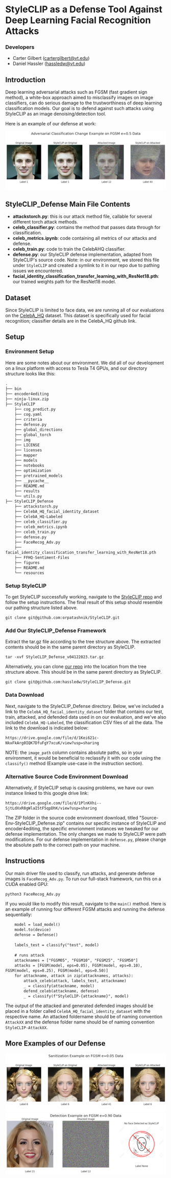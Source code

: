 # StyleCLIP as a Defense Tool Against Deep Learning Facial Recognition Attacks

### Developers
* Carter Gilbert (cartergilbert@vt.edu)
* Daniel Hassler (hassledw@vt.edu)


## Introduction
Deep learning adversarial attacks such as FGSM (fast gradient sign method), a white-box approach aimed to misclassify images on image classifiers, can do serious damage to the trustworthiness of deep learning classification models. Our goal is to defend against such attacks using StyleCLIP as an image denoising/detection tool.

Here is an example of our defense at work:

![image](figures/adv_class_change_example.png)

## StyleCLIP_Defense Main File Contents
* **attackstorch.py**: this is our attack method file, callable for several different torch attack methods.
* **celeb_classifier.py**: contains the method that passes data through for classification.
* **celeb_metrics.ipynb**: code containing all metrics of our attacks and defense.
* **celeb_train.py**: code to train the CelebAHQ classifier.
* **defense.py**: our StyleCLIP defense implementation, adapted from StyleCLIP's source code. Note: in our environment, we stored this file under `StyleCLIP` and created a symlink to it in our repo due to pathing issues we encountered.
* **facial_identity_classification_transfer_learning_with_ResNet18.pth**: our trained weights path for the ResNet18 model.
  
## Dataset
Since StyleCLIP is limited to face data, we are running all of our evaluations on the [CelebA_HQ](https://github.com/ndb796/CelebA-HQ-Face-Identity-and-Attributes-Recognition-PyTorch) dataset. This dataset is specifically used for facial recognition; classifier details are in the CelebA_HQ github link.

## Setup

### Environment Setup
Here are some notes about our environment. We did all of our development on a linux platform with access to Tesla T4 GPUs, and our directory structure looks like this:
```
.
├── bin
├── encoder4editing
├── ninja-linux.zip
├── StyleCLIP
    ├── cog_predict.py
    ├── cog.yaml
    ├── criteria
    ├── defense.py
    ├── global_directions
    ├── global_torch
    ├── img
    ├── LICENSE
    ├── licenses
    ├── mapper
    ├── models
    ├── notebooks
    ├── optimization
    ├── pretrained_models
    ├── __pycache__
    ├── README.md
    ├── results
    └── utils.py
├── StyleCLIP_Defense
    ├── attackstorch.py
    ├── CelebA_HQ_facial_identity_dataset
    ├── CelebA_HQ-Labeled
    ├── celeb_classifier.py
    ├── celeb_metrics.ipynb
    ├── celeb_train.py
    ├── defense.py
    ├── FaceRecog_Adv.py
    ├── facial_identity_classification_transfer_learning_with_ResNet18.pth
    ├── FFHQ-Sentiment-Files
    ├── figures
    ├── README.md
    └── resources
```
### Setup StyleCLIP
To get StyleCLIP successfully working, navigate to the [StyleCLIP repo](https://github.com/orpatashnik/StyleCLIP) and follow the setup instructions. The final result of this setup should resemble our pathing structure listed above.
```
git clone git@github.com:orpatashnik/StyleCLIP.git
```
### Add Our StyleCLIP_Defense Framework
Extract the tar.gz file according to the tree structure above. The extracted contents should be in the same parent directory as StyleCLIP.
```
tar -xvf StyleCLIP_Defense_v04122023.tar.gz
```

Alternatively, you can clone [our repo](https://github.com/hassledw/StyleCLIP_Defense) into the location from the tree structure above. This should be in the same parent directory as StyleCLIP.
```
git clone git@github.com:hassledw/StyleCLIP_Defense.git
```

### Data Download
Next, navigate to the StyleCLIP_Defense directory. Below, we've included a link to the `CelebA_HQ_facial_identity_dataset` folder that contains our test, train, attacked, and defended data used in on our evaluation, and we've also included `CelebA_HQ-Labeled`, the classification CSV files of all the data. The link to the download is indicated below:
```
https://drive.google.com/file/d/1Kei621c-NkxFkArg0IQK7DfuFgY7xcuK/view?usp=sharing
```
NOTE: the `image_path` column contains absolute paths, so in your environment, it would be beneficial to reclassify it with our code using the `classify()` method (Example use-case in the instruction section).

### Alternative Source Code Environment Download
Alternatively, if StyleCLIP setup is causing problems, we have our own instance linked to this google drive link:
```
https://drive.google.com/file/d/1PlnKXhi--SjtLdXxR8gWlaI5tF5qpDhK/view?usp=sharing
```
The ZIP folder in the source code environment download, titled "Source-Env-StyleCLIP_Defense.zip" contains our specific instance of StyleCLIP and encoder4editing, the specific envrionment instances we tweaked for our defense implementation. The only changes we made to StyleCLIP were path modifications. For our defense implementation in `defense.py`, please change the absolute path to the correct path on your machine.

## Instructions
Our main driver file used to classify, run attacks, and generate defense images is `FaceRecog_Adv.py`. To run our full-stack framework, run this on a CUDA enabled GPU:
```
python3 FaceRecog_Adv.py
```
If you would like to modify this result, navigate to the `main()` method. Here is an example of running four different FGSM attacks and running the defense sequentially:
```
    model = load_model()
    model.to(device)
    defense = Defense()

    labels_test = classify("test", model)

    # runs attack
    attacknames = ["FGSM05", "FGSM10", "FGSM25", "FGSM50"]
    attacks = [FGSM(model, eps=0.05), FGSM(model, eps=0.10), FGSM(model, eps=0.25), FGSM(model, eps=0.50)]
    for attackname, attack in zip(attacknames, attacks):
        attack_celeb(attack, labels_test, attackname)
        _ = classify(attackname, model)
        defend_celeb(attackname, defense)
        _ = classify(f"StyleCLIP-{attackname}", model)
```
The output of the attacked and generated defended images should be placed in a folder called `CelebA_HQ_facial_identity_dataset` with the respective name. An attacked foldername should be of naming convention `AttackXX` and the defense folder name should be of naming convention `StyleCLIP-AttackXX`.

## More Examples of our Defense
![image](figures/sanitiz_example_05.png)
![image](figures/face_detection_example_90.png)
